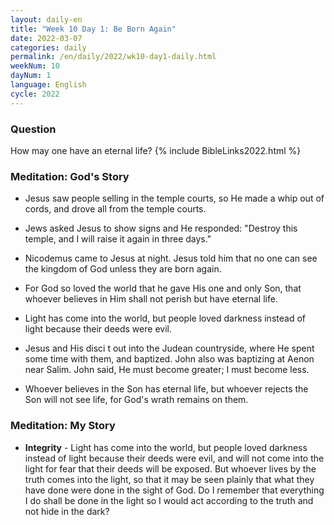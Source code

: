 ```yaml
---
layout: daily-en
title: "Week 10 Day 1: Be Born Again"
date: 2022-03-07
categories: daily
permalink: /en/daily/2022/wk10-day1-daily.html
weekNum: 10
dayNum: 1
language: English
cycle: 2022
---
```


### Question     
How may one have an eternal life?
{% include BibleLinks2022.html %} 

### Meditation: God's Story   
+ Jesus saw people selling in the temple courts, so He made a whip out of cords, and drove all from the temple courts. 

+ Jews asked Jesus to show signs and He responded: "Destroy this temple, and I will raise it again in three days." 

+ Nicodemus came to Jesus at night. Jesus told him that no one can see the kingdom of God unless they are born again. 

+ For God so loved the world that he gave His one and only Son, that whoever believes in Him shall not perish but have eternal life. 

+ Light has come into the world, but people loved darkness instead of light because their deeds were evil. 
+ Jesus and His disci
t out into the Judean countryside, where He spent some time with them, and baptized. John also was baptizing at Aenon near Salim. John said, He must become greater; I must become less. 

+ Whoever believes in the Son has eternal life, but whoever rejects the Son will not see life, for God's wrath remains on them. 

### Meditation: My Story   
+ **Integrity** - Light has come into the world, but people loved darkness instead of light because their deeds were evil, and will not come into the light for fear that their deeds will be exposed. But whoever lives by the truth comes into the light, so that it may be seen plainly that what they have done were done in the sight of God. Do I remember that everything I do shall be done in the light so I would act according to the truth and not hide in the dark? 
